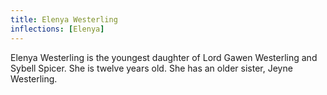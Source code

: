 ```yaml
---
title: Elenya Westerling
inflections: [Elenya]
---
```


Elenya Westerling is the youngest daughter of Lord Gawen Westerling and Sybell Spicer. She is twelve years old. She has an older sister, Jeyne Westerling.


